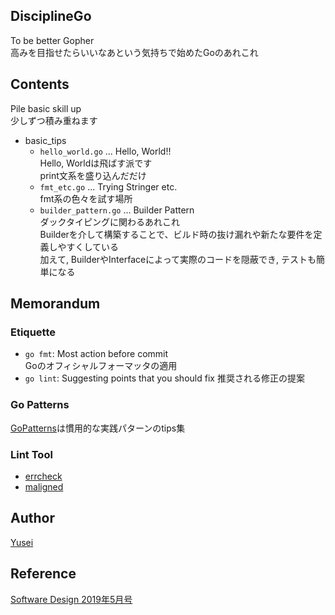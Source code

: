 ## DisciplineGo
To be better Gopher  
高みを目指せたらいいなあという気持ちで始めたGoのあれこれ

## Contents
Pile basic skill up  
少しずつ積み重ねます
- basic_tips
    - `hello_world.go` ... Hello, World!!  
      Hello, Worldは飛ばす派です  
      print文系を盛り込んだだけ
    - `fmt_etc.go` ... Trying Stringer etc.  
    fmt系の色々を試す場所
    - `builder_pattern.go` ... Builder Pattern  
    ダックタイピングに関わるあれこれ  
    Builderを介して構築することで、ビルド時の抜け漏れや新たな要件を定義しやすくしている  
    加えて, BuilderやInterfaceによって実際のコードを隠蔽でき, テストも簡単になる

## Memorandum
### Etiquette
- `go fmt`: Most action before commit  
    Goのオフィシャルフォーマッタの適用
- `go lint`: Suggesting points that you should fix
    推奨される修正の提案

### Go Patterns
[GoPatterns](http://tmrts.com/go-patterns/)は慣用的な実践パターンのtips集

### Lint Tool
- [errcheck](https://github.com/kisielk/errcheck)
- [maligned](https://github.com/mdempsky/maligned)

## Author
[Yusei](https://github.com/index30)

## Reference
[Software Design 2019年5月号](https://gihyo.jp/magazine/SD/archive/2019/201905)